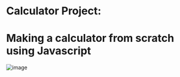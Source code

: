 # Calculator Project:
# Making a calculator from scratch using Javascript

![image](https://user-images.githubusercontent.com/39746523/202307666-67f7ffd3-aed2-40a3-bb47-c5441d6f2af1.png)
